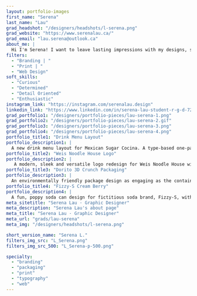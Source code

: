 ```yaml
---
layout: portfolio-images
first_name: "Serena"
last_name: "Lau"
grad_headshot: "/designers/headshots/l-serena.png"
grad_website: "https://www.serenalau.ca/"
grad_email: "lau.serena@outlook.ca"
about_me: |
  Hi I'm Serena! I want to leave lasting impressions with my designs, spark the "wow" moment, make people smile, feel, and earn those praises that keep me fueled and inspired! In my free time you can find me playing League of Legends and longboarding. If you're looking for an eager-to-learn, cat and otter person, who pours heart into every pixel to make things just right for our audience, please checkout my portfolio, let's collaborate!
filters:
  - "Branding | "
  - "Print | "
  - "Web Design"
soft_skills:
  - "Curious"
  - "Determined"  
  - "Detail Oriented" 
  - "Enthusiastic" 
instagram_link: "https://instagram.com/serenalau.design"
linkedin_link: "https://www.linkedin.com/in/serena-lau-student-r-g-d-726953269/"
grad_portfolio1: "/designers/portfolio-pieces/lau-serena-1.png"
grad_portfolio2: "/designers/portfolio-pieces/lau-serena-2.gif"
grad_portfolio3: "/designers/portfolio-pieces/lau-serena-3.png"
grad_portfolio4: "/designers/portfolio-pieces/lau-serena-4.png"
portfolio_title1: "Drink Menu Layout"
portfolio_description1: |
  A new drink menu layout for Mexican Sugar Cocina. A type-based one-pager with new colours and font pairings full of character.
portfolio_title2: "Weis Noodle House Logo"
portfolio_description2: |
   A modern, sleek and versatile logo redesign for Weis Noodle House with an accompanying engaging logo reveal.
portfolio_title3: "Dorito 3D Crunch Packaging"
portfolio_description3: |
  An environmentally friendly package design as engaging as the contained Dorito 3D Crunch chips themselves.
portfolio_title4: "Fizzy-S Cream Berry"
portfolio_description4: |
  A fun, poppy soda can design for fictitious soda brand, Fizzy-S, with retro colour scheming reminiscent of 50’s soda shops.
meta_sitetitle: "Serena Lau · Graphic Designer"
meta_description: "Serena Lau's about page"
meta_title: "Serena Lau · Graphic Designer"
meta_url: "grads/lau-serena"
meta_img: "/designers/headshots/l-serena.png"

short_version_name: "Serena L."
filters_img_src: "L_Serena.png"
filters_img_src_500: "L_Serena-p-500.png"

specialty:
  - "branding"
  - "packaging"
  - "print"
  - "typography"
  - "web"
---
```

